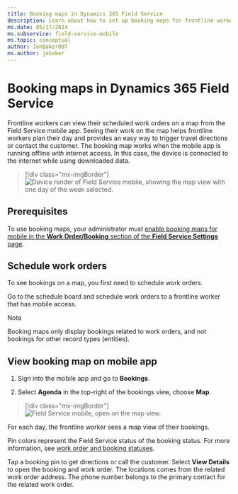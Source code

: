 ```yaml
---
title: Booking maps in Dynamics 365 Field Service
description: Learn about how to set up booking maps for frontline workers in Dynamics 365 Field Service.
ms.date: 05/17/2024
ms.subservice: field-service-mobile
ms.topic: conceptual
author: JonBaker007
ms.author: jobaker
---
```


# Booking maps in Dynamics 365 Field Service

Frontline workers can view their scheduled work orders on a map from the Field Service mobile app. Seeing their work on the map helps frontline workers plan their day and provides an easy way to trigger travel directions or contact the customer. The booking map works when the mobile app is running offline _with_ internet access. In this case, the device is connected to the internet while using downloaded data.

> [!div class="mx-imgBorder"]
> ![Device render of Field Service mobile, showing the map view with one day of the week selected.](./media/bookable-maps-pins3-wf.png)

## Prerequisites

To use booking maps, your administrator must [enable booking maps for mobile in the **Work Order/Booking** section of the **Field Service Settings** page](configure-default-settings.md#work-order--booking-settings).

## Schedule work orders

To see bookings on a map, you first need to schedule work orders.

Go to the schedule board and schedule work orders to a frontline worker that has mobile access.

> [!NOTE]
> Booking maps only display bookings related to work orders, and not bookings for other record types (entities).

## View booking map on mobile app

1. Sign into the mobile app and go to **Bookings**.

1. Select **Agenda** in the top-right of the bookings view, choose **Map**.

> [!div class="mx-imgBorder"]
> ![Field Service mobile, open on the map view.](./media/booking-maps-option-wf.png)

For each day, the frontline worker sees a map view of their bookings.

Pin colors represent the Field Service status of the booking status. For more information, see [work order and booking statuses](work-order-status-booking-status.md).

Tap a booking pin to get directions or call the customer. Select **View Details** to open the booking and work order. The locations comes from the related work order address. The phone number belongs to the primary contact for the related work order.
